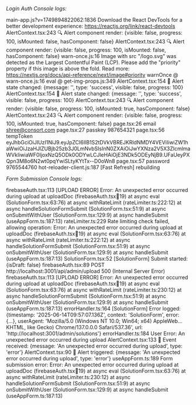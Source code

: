 *Login Auth Console logs:*

main-app.js?v=1749894822062:1836 Download the React DevTools for a better development experience: https://reactjs.org/link/react-devtools
AlertContext.tsx:243 🔍 Alert component render: {visible: false, progress: 100, isMounted: false, hasComponent: false}
AlertContext.tsx:243 🔍 Alert component render: {visible: false, progress: 100, isMounted: false, hasComponent: false}
warn-once.js:16 Image with src "/logo.svg" was detected as the Largest Contentful Paint (LCP). Please add the "priority" property if this image is above the fold.
Read more: https://nextjs.org/docs/api-reference/next/image#priority
warnOnce @ warn-once.js:16
eval @ get-img-props.js:349
AlertContext.tsx:154 👀 Alert state changed: {message: '', type: 'success', visible: false, progress: 100}
AlertContext.tsx:154 👀 Alert state changed: {message: '', type: 'success', visible: false, progress: 100}
AlertContext.tsx:243 🔍 Alert component render: {visible: false, progress: 100, isMounted: true, hasComponent: false}
AlertContext.tsx:243 🔍 Alert component render: {visible: false, progress: 100, isMounted: true, hasComponent: false}
page.tsx:26 email shree@consort.com
page.tsx:27 passkey 987654321
page.tsx:56 tempToken eyJhbGciOiJIUzI1NiJ9.eyJpZCI6IlB1S2tDVkVBREJKRldNMDY4VEViIiwiZW1haWwiOiJzaHJlZUBjb25zb3J0LmNvbSIsInN0ZXAiOiJwYXNza2V5X3ZlcmlmaWVkIiwiaWF0IjoxNzQ5ODk0ODYwLCJleHAiOjE3NDk5ODEyNjB9.UFaUeyPXQpn3M8o6N2wt0pqYwiSLtyKYtTx--D0oWn8
page.tsx:57 password 9765544760
hot-reloader-client.js:187 [Fast Refresh] rebuilding


*Form Submission Console logs:*

firebaseAuth.tsx:113 [UPLOAD ERROR] Error: An unexpected error occurred during upload
    at uploadDoc (firebaseAuth.tsx:100:19)
    at async eval (SolutionForm.tsx:63:76)
    at async withRateLimit (rateLimiter.ts:222:12)
    at async handleSolutionFormSubmit (SolutionForm.tsx:51:9)
    at async onSubmitWithUser (SolutionForm.tsx:129:9)
    at async handleSubmit (useAppForm.ts:187:13)
rateLimiter.ts:229 Rate limiting check failed, allowing operation: Error: An unexpected error occurred during upload
    at uploadDoc (firebaseAuth.tsx:100:19)
    at async eval (SolutionForm.tsx:63:76)
    at async withRateLimit (rateLimiter.ts:222:12)
    at async handleSolutionFormSubmit (SolutionForm.tsx:51:9)
    at async onSubmitWithUser (SolutionForm.tsx:129:9)
    at async handleSubmit (useAppForm.ts:187:13)
SolutionForm.tsx:52 [SolutionForm] Submit started: 
{isDraft: false}
firebaseAuth.tsx:89 
 POST http://localhost:3001/api/admin/upload 500 (Internal Server Error)
firebaseAuth.tsx:113 [UPLOAD ERROR] Error: An unexpected error occurred during upload
    at uploadDoc (firebaseAuth.tsx:100:19)
    at async eval (SolutionForm.tsx:63:76)
    at async withRateLimit (rateLimiter.ts:230:12)
    at async handleSolutionFormSubmit (SolutionForm.tsx:51:9)
    at async onSubmitWithUser (SolutionForm.tsx:129:9)
    at async handleSubmit (useAppForm.ts:187:13)
errorHandler.ts:164 [SolutionForm] Error logged: 
{timestamp: '2025-06-14T09:57:07.136Z', context: 'SolutionForm', error: {…}, userAgent: 'Mozilla/5.0 (Windows NT 10.0; Win64; x64) AppleWeb…KHTML, like Gecko) Chrome/137.0.0.0 Safari/537.36', url: 'http://localhost:3001/admin/solutions'}
errorHandler.ts:184 User Error: An unexpected error occurred during upload
AlertContext.tsx:133 📢 Event received: 
{message: 'An unexpected error occurred during upload', type: 'error'}
AlertContext.tsx:90 🚨 Alert triggered: 
{message: 'An unexpected error occurred during upload', type: 'error'}
useAppForm.ts:189 Form submission error: Error: An unexpected error occurred during upload
    at uploadDoc (firebaseAuth.tsx:100:19)
    at async eval (SolutionForm.tsx:63:76)
    at async withRateLimit (rateLimiter.ts:230:12)
    at async handleSolutionFormSubmit (SolutionForm.tsx:51:9)
    at async onSubmitWithUser (SolutionForm.tsx:129:9)
    at async handleSubmit (useAppForm.ts:187:13)








